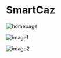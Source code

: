 # SmartCaz

![homepage](./toonchat_main.png)

![image1](./toonchat_1.png)

![image2](./toonchat_2.png)
